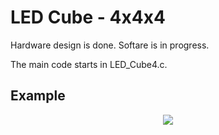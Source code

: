 # LED Cube - 4x4x4

Hardware design is done. Softare is in progress.

The main code starts in LED\_Cube4.c.

## Example
<p align="center">
<img src="https://user-images.githubusercontent.com/10273995/66527012-6703f600-eaaf-11e9-91d3-ce5843f21daa.gif"/>
</p>
